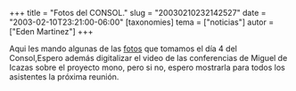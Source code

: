 +++
title = "Fotos del CONSOL."
slug = "20030210232142527"
date = "2003-02-10T23:21:00-06:00"
[taxonomies]
tema = ["noticias"]
autor = ["Eden Martinez"]
+++

Aqui les mando algunas de las
[fotos](http://red.coral.com.mx/clone/consol2003/consol.html) que
tomamos el día 4 del Consol,Espero además digitalizar el video de las
conferencias de Miguel de Icazas sobre el proyecto mono, pero si no,
espero mostrarla para todos los asistentes la próxima reunión.

